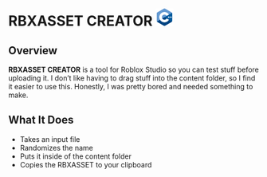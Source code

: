 # RBXASSET CREATOR <a href="https://www.w3schools.com/cs/index.php"><img src="https://raw.githubusercontent.com/devicons/devicon/master/icons/cplusplus/cplusplus-original.svg" width="35" height="35"></a>

## Overview

**RBXASSET CREATOR** is a tool for Roblox Studio so you can test stuff before uploading it. I don’t like having to drag stuff into the content folder, so I find it easier to use this. Honestly, I was pretty bored and needed something to make.

## What It Does

- Takes an input file
- Randomizes the name
- Puts it inside of the content folder
- Copies the RBXASSET to your clipboard
